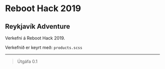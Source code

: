 
# Reboot Hack 2019
## Reykjavík Adventure

Verkefni á Reboot Hack 2019.

Verkefnið er keyrt með:
`products.scss`

---

> Útgáfa 0.1

